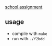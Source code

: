 [school assignment](http://perso.ens-lyon.fr/daniel.hirschkoff/P2/docs/rendu1.pdf)

## usage
- compile with `make`
- run with `./f2bdd`
